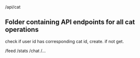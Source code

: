 /api/cat

Folder containing API endpoints for all cat operations
- 

check if user id has corresponding cat id, create. if not get.

/feed
/stats
/chat
/...